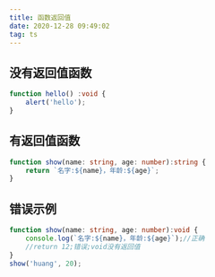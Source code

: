 ```yaml
---
title: 函数返回值
date: 2020-12-28 09:49:02
tag: ts
---
```


## 没有返回值函数
```ts
function hello() :void {
    alert('hello');
}
```

## 有返回值函数
```ts
function show(name: string, age: number):string {
    return `名字:${name}，年龄:${age}`;
}
```

## 错误示例
```ts
function show(name: string, age: number):void {
    console.log(`名字:${name}，年龄:${age}`);//正确
    //return 12;错误;void没有返回值
}
show('huang', 20);
```